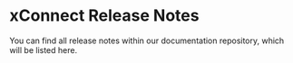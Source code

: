 # xConnect Release Notes
You can find all release notes within our documentation repository, which will be listed here. 
